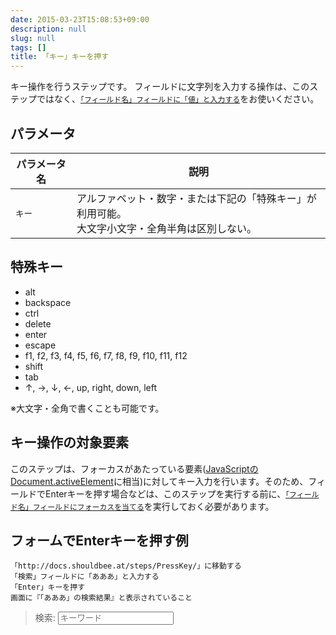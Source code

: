 ```yaml
---
date: 2015-03-23T15:08:53+09:00
description: null
slug: null
tags: []
title: 「キー」キーを押す
---
```


キー操作を行うステップです。
フィールドに文字列を入力する操作は、このステップではなく、[`「フィールド名」フィールドに「値」と入力する`](/steps/FillField/)をお使いください。

## パラメータ

パラメータ名 | 説明
------|---------
`キー` | アルファベット・数字・または下記の「特殊キー」が利用可能。<br>大文字小文字・全角半角は区別しない。

## 特殊キー

* alt
* backspace
* ctrl
* delete
* enter
* escape
* f1, f2, f3, f4, f5, f6, f7, f8, f9, f10, f11, f12
* shift
* tab
* ↑, →, ↓, ←, up, right, down, left

※大文字・全角で書くことも可能です。

## キー操作の対象要素

このステップは、フォーカスがあたっている要素([JavaScriptのDocument.activeElement](https://developer.mozilla.org/en-US/docs/Web/API/Document/activeElement)に相当)に対してキー入力を行います。そのため、フィールドでEnterキーを押す場合などは、このステップを実行する前に、[`「フィールド名」フィールドにフォーカスを当てる`](/steps/FocusField/)を実行しておく必要があります。

## フォームでEnterキーを押す例

```
「http://docs.shouldbee.at/steps/PressKey/」に移動する
「検索」フィールドに「あああ」と入力する
「Enter」キーを押す
画面に『「あああ」の検索結果』と表示されていること
```

<blockquote>
  <form id="search_form">
    <label>
      <span>検索: </span>
      <input id="keywords" type="text" value="" placeholder="キーワード">
      <div id="search_result"></div>
    </label>
  </form>
  <script>
  $(function () {
    $("#search_form").on("submit", function (e) {
      e.preventDefault();
      $("#search_result").text("「" + $("#keywords").val() + "」の検索結果。");
    })
  });
  </script>
</blockquote>
